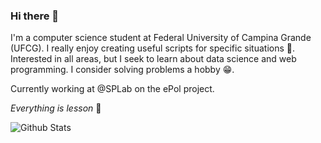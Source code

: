 ### Hi there 👋

I'm a computer science student at Federal University of Campina Grande (UFCG). I really enjoy creating useful scripts for specific situations :rofl:. Interested in all areas, but I seek to learn about data science and web programming. I consider solving problems a hobby :grin:.


Currently working at @SPLab on the ePol project.


*Everything is lesson* :rocket:


<img align='left' alt='Github Stats' src='https://github-readme-stats.vercel.app/api?username=ruangoa&hide=issues&show_icons=true&theme=onedark' title='GitHub Stats' />
